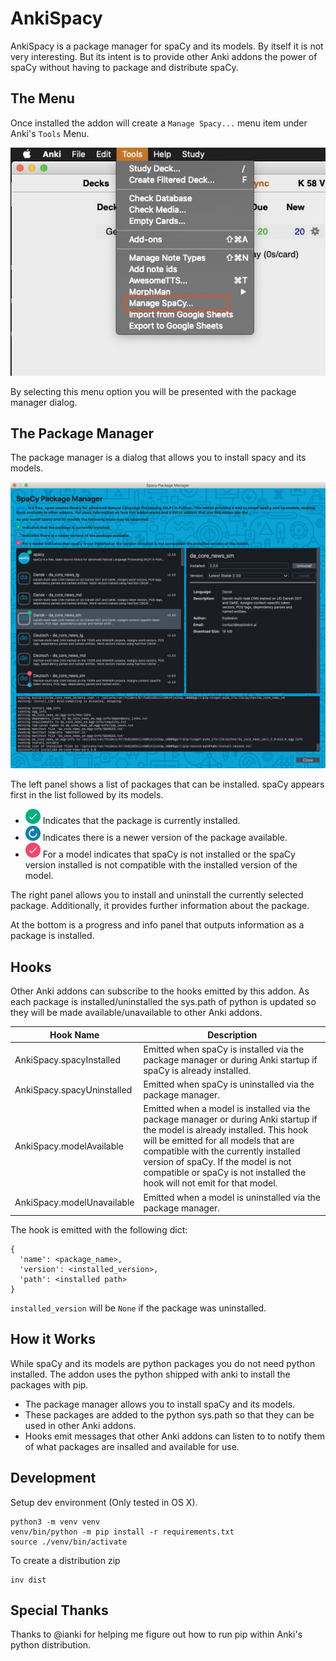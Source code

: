 # AnkiSpacy

AnkiSpacy is a package manager for spaCy and its models. By itself it is not very interesting.
But its intent is to provide other Anki addons the power of spaCy without having to package and
distribute spaCy.

## The Menu
Once installed the addon will create a `Manage Spacy...` menu item under Anki's `Tools` Menu.

![](./resources/ToolsMenu.jpg)

By selecting this menu option you will be presented with the package manager dialog.

## The Package Manager
The package manager is a dialog that allows you to install spacy and its models. 

![](./resources/PackageManager.jpg)

The left panel shows a list of packages that can be installed. spaCy appears first in the 
list followed by its models. 

* <img src="src/ui/resources/checkmark.png" width="24"/> Indicates that the package is currently 
        installed.
* <img src="src/ui/resources/refresh.png" width="24"/> Indicates there is a newer version of the 
        package available.
* <img src="src/ui/resources/incompatible.png" width="24"/> For a model indicates that spaCy is not
        installed or the spaCy version installed is not compatible with the installed version of
        the model.

The right panel allows you to install and uninstall the currently selected package.
Additionally, it provides further information about the package.

At the bottom is a progress and info panel that outputs information as a package is installed.

## Hooks

Other Anki addons can subscribe to the hooks emitted by this addon. As each package is 
installed/uninstalled the sys.path of python is updated so they will be made
available/unavailable to other Anki addons.

|Hook Name                 |Description|
|--------------------------|-----------| 
|AnkiSpacy.spacyInstalled  |Emitted when spaCy is installed via the package manager or during Anki startup if spaCy is already installed.|
|AnkiSpacy.spacyUninstalled|Emitted when spaCy is uninstalled via the package manager.|
|AnkiSpacy.modelAvailable  |Emitted when a model is installed via the package manager or during Anki startup if the model is already installed. This hook will be emitted for all models that are compatible with the currently installed version of spaCy. If the model is not compatible or spaCy is not installed the hook will not emit for that model.|
|AnkiSpacy.modelUnavailable|Emitted when a model is uninstalled via the package manager.|

The hook is emitted with the following dict:

```
{
  'name': <package_name>,
  'version': <installed_version>,
  'path': <installed path>
}
```

`installed_version` will be `None` if the package was uninstalled.


## How it Works

While spaCy and its models are python packages you do not need python installed. 
The addon uses the python shipped with anki to install the packages with pip.

* The package manager allows you to install spaCy and its models.
* These packages are added to the python sys.path so that they can be used in other Anki addons.
* Hooks emit messages that other Anki addons can listen to to notify them of what packages are
insalled and available for use.


## Development
Setup dev environment (Only tested in OS X).
```
python3 -m venv venv
venv/bin/python -m pip install -r requirements.txt
source ./venv/bin/activate
```

To create a distribution zip
```
inv dist
```

## Special Thanks
Thanks to @ianki for helping me figure out how to run pip within Anki's python distribution.
